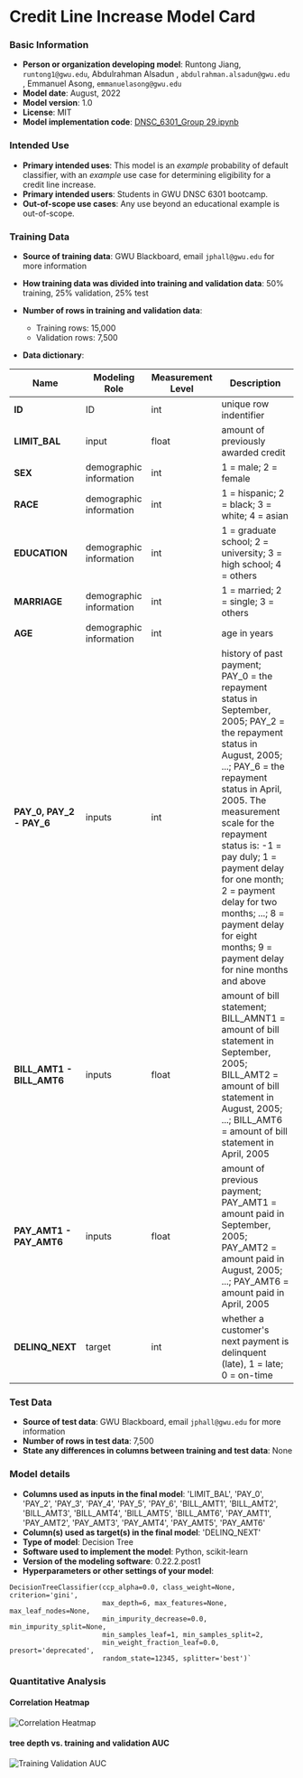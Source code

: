 # Credit Line Increase Model Card

### Basic Information

* **Person or organization developing model**: Runtong Jiang, `runtong1@gwu.edu`, Abdulrahman Alsadun , `abdulrahman.alsadun@gwu.edu` , Emmanuel Asong, `emmanuelasong@gwu.edu`
* **Model date**: August, 2022
* **Model version**: 1.0
* **License**: MIT
* **Model implementation code**: [DNSC_6301_Group 29.ipynb](DNSC_6301_Group_29.ipynb)

### Intended Use
* **Primary intended uses**: This model is an *example* probability of default classifier, with an *example* use case for determining eligibility for a credit line increase.
* **Primary intended users**: Students in GWU DNSC 6301 bootcamp.
* **Out-of-scope use cases**: Any use beyond an educational example is out-of-scope.

### Training Data

* **Source of training data**: GWU Blackboard, email `jphall@gwu.edu` for more information
* **How training data was divided into training and validation data**: 50% training, 25% validation, 25% test
* **Number of rows in training and validation data**:
  * Training rows: 15,000
  * Validation rows: 7,500

* **Data dictionary**: 

| Name | Modeling Role | Measurement Level| Description|
| ---- | ------------- | ---------------- | ---------- |
|**ID**| ID | int | unique row indentifier |
| **LIMIT_BAL** | input | float | amount of previously awarded credit |
| **SEX** | demographic information | int | 1 = male; 2 = female
| **RACE** | demographic information | int | 1 = hispanic; 2 = black; 3 = white; 4 = asian |
| **EDUCATION** | demographic information | int | 1 = graduate school; 2 = university; 3 = high school; 4 = others |
| **MARRIAGE** | demographic information | int | 1 = married; 2 = single; 3 = others |
| **AGE** | demographic information | int | age in years |
| **PAY_0, PAY_2 - PAY_6** | inputs | int | history of past payment; PAY_0 = the repayment status in September, 2005; PAY_2 = the repayment status in August, 2005; ...; PAY_6 = the repayment status in April, 2005. The measurement scale for the repayment status is: -1 = pay duly; 1 = payment delay for one month; 2 = payment delay for two months; ...; 8 = payment delay for eight months; 9 = payment delay for nine months and above |
| **BILL_AMT1 - BILL_AMT6** | inputs | float | amount of bill statement; BILL_AMNT1 = amount of bill statement in September, 2005; BILL_AMT2 = amount of bill statement in August, 2005; ...; BILL_AMT6 = amount of bill statement in April, 2005 |
| **PAY_AMT1 - PAY_AMT6** | inputs | float | amount of previous payment; PAY_AMT1 = amount paid in September, 2005; PAY_AMT2 = amount paid in August, 2005; ...; PAY_AMT6 = amount paid in April, 2005 |
| **DELINQ_NEXT**| target | int | whether a customer's next payment is delinquent (late), 1 = late; 0 = on-time |


### Test Data
* **Source of test data**: GWU Blackboard, email `jphall@gwu.edu` for more information
* **Number of rows in test data**: 7,500
* **State any differences in columns between training and test data**: None

### Model details
* **Columns used as inputs in the final model**: 'LIMIT_BAL',
       'PAY_0', 'PAY_2', 'PAY_3', 'PAY_4', 'PAY_5', 'PAY_6', 'BILL_AMT1',
       'BILL_AMT2', 'BILL_AMT3', 'BILL_AMT4', 'BILL_AMT5', 'BILL_AMT6',
       'PAY_AMT1', 'PAY_AMT2', 'PAY_AMT3', 'PAY_AMT4', 'PAY_AMT5', 'PAY_AMT6'
* **Column(s) used as target(s) in the final model**: 'DELINQ_NEXT'
* **Type of model**: Decision Tree 
* **Software used to implement the model**: Python, scikit-learn
* **Version of the modeling software**: 0.22.2.post1
* **Hyperparameters or other settings of your model**: 
```
DecisionTreeClassifier(ccp_alpha=0.0, class_weight=None, criterion='gini',
                       max_depth=6, max_features=None, max_leaf_nodes=None,
                       min_impurity_decrease=0.0, min_impurity_split=None,
                       min_samples_leaf=1, min_samples_split=2,
                       min_weight_fraction_leaf=0.0, presort='deprecated',
                       random_state=12345, splitter='best')`
```
### Quantitative Analysis

#### Correlation Heatmap
![Correlation Heatmap](https://user-images.githubusercontent.com/111534710/186795237-aab0ce0e-a945-49ac-9369-03883de1a08d.png)

#### tree depth vs. training and validation AUC
![Training   Validation AUC](https://user-images.githubusercontent.com/111534710/186795541-95c9ce93-e971-40a1-8b70-de5db3b5d601.png)


